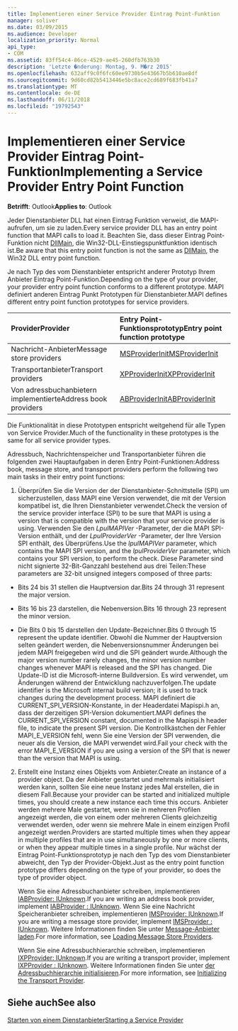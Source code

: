 ```yaml
---
title: Implementieren einer Service Provider Eintrag Point-Funktion
manager: soliver
ms.date: 03/09/2015
ms.audience: Developer
localization_priority: Normal
api_type:
- COM
ms.assetid: 83ff54c4-86ce-4529-ae45-260dfb763b30
description: 'Letzte �nderung: Montag, 9. M�rz 2015'
ms.openlocfilehash: 632aff9c0f6fc60ee9730b5e43667b5b610ae8df
ms.sourcegitcommit: 9d60cd82b5413446e5bc8ace2cd689f683fb41a7
ms.translationtype: MT
ms.contentlocale: de-DE
ms.lasthandoff: 06/11/2018
ms.locfileid: "19792543"
---
```

# <a name="implementing-a-service-provider-entry-point-function"></a><span data-ttu-id="9819f-103">Implementieren einer Service Provider Eintrag Point-Funktion</span><span class="sxs-lookup"><span data-stu-id="9819f-103">Implementing a Service Provider Entry Point Function</span></span>

  
  
<span data-ttu-id="9819f-104">**Betrifft**: Outlook</span><span class="sxs-lookup"><span data-stu-id="9819f-104">**Applies to**: Outlook</span></span> 
  
<span data-ttu-id="9819f-105">Jeder Dienstanbieter DLL hat einen Eintrag Funktion verweist, die MAPI-aufrufen, um sie zu laden.</span><span class="sxs-lookup"><span data-stu-id="9819f-105">Every service provider DLL has an entry point function that MAPI calls to load it.</span></span> <span data-ttu-id="9819f-106">Beachten Sie, dass dieser Eintrag Point-Funktion nicht [DllMain](http://msdn.microsoft.com/en-us/library/ms682583.aspx), die Win32-DLL-Einstiegspunktfunktion identisch ist.</span><span class="sxs-lookup"><span data-stu-id="9819f-106">Be aware that this entry point function is not the same as [DllMain](http://msdn.microsoft.com/en-us/library/ms682583.aspx), the Win32 DLL entry point function.</span></span>
  
<span data-ttu-id="9819f-107">Je nach Typ des vom Dienstanbieter entspricht anderer Prototyp Ihrem Anbieter Eintrag Point-Funktion.</span><span class="sxs-lookup"><span data-stu-id="9819f-107">Depending on the type of your provider, your provider entry point function conforms to a different prototype.</span></span> <span data-ttu-id="9819f-108">MAPI definiert anderen Eintrag Punkt Prototypen für Dienstanbieter.</span><span class="sxs-lookup"><span data-stu-id="9819f-108">MAPI defines different entry point function prototypes for service providers.</span></span>
  
|<span data-ttu-id="9819f-109">**Provider**</span><span class="sxs-lookup"><span data-stu-id="9819f-109">**Provider**</span></span>|<span data-ttu-id="9819f-110">**Entry Point-Funktionsprototyp**</span><span class="sxs-lookup"><span data-stu-id="9819f-110">**Entry point function prototype**</span></span>|
|:-----|:-----|
|<span data-ttu-id="9819f-111">Nachricht-Anbieter</span><span class="sxs-lookup"><span data-stu-id="9819f-111">Message store providers</span></span>  <br/> |[<span data-ttu-id="9819f-112">MSProviderInit</span><span class="sxs-lookup"><span data-stu-id="9819f-112">MSProviderInit</span></span>](msproviderinit.md) <br/> |
|<span data-ttu-id="9819f-113">Transportanbieter</span><span class="sxs-lookup"><span data-stu-id="9819f-113">Transport providers</span></span>  <br/> |[<span data-ttu-id="9819f-114">XPProviderInit</span><span class="sxs-lookup"><span data-stu-id="9819f-114">XPProviderInit</span></span>](xpproviderinit.md) <br/> |
|<span data-ttu-id="9819f-115">Von adressbuchanbietern implementierte</span><span class="sxs-lookup"><span data-stu-id="9819f-115">Address book providers</span></span>  <br/> |[<span data-ttu-id="9819f-116">ABProviderInit</span><span class="sxs-lookup"><span data-stu-id="9819f-116">ABProviderInit</span></span>](abproviderinit.md) <br/> |
   
<span data-ttu-id="9819f-117">Die Funktionalität in diese Prototypen entspricht weitgehend für alle Typen von Service Provider.</span><span class="sxs-lookup"><span data-stu-id="9819f-117">Much of the functionality in these prototypes is the same for all service provider types.</span></span> 
  
<span data-ttu-id="9819f-118">Adressbuch, Nachrichtenspeicher und Transportanbieter führen die folgenden zwei Hauptaufgaben in deren Entry Point-Funktionen:</span><span class="sxs-lookup"><span data-stu-id="9819f-118">Address book, message store, and transport providers perform the following two main tasks in their entry point functions:</span></span>
  
1. <span data-ttu-id="9819f-119">Überprüfen Sie die Version der der Dienstanbieter-Schnittstelle (SPI) um sicherzustellen, dass MAPI eine Version verwendet, die mit der Version kompatibel ist, die Ihren Dienstanbieter verwendet.</span><span class="sxs-lookup"><span data-stu-id="9819f-119">Check the version of the service provider interface (SPI) to be sure that MAPI is using a version that is compatible with the version that your service provider is using.</span></span> <span data-ttu-id="9819f-120">Verwenden Sie den _LpulMAPIVer_ -Parameter, der die MAPI SPI-Version enthält, und der _LpulProviderVer_ -Parameter, der Ihre Version SPI enthält, des Überprüfens.</span><span class="sxs-lookup"><span data-stu-id="9819f-120">Use the  _lpulMAPIVer_ parameter, which contains the MAPI SPI version, and the  _lpulProviderVer_ parameter, which contains your SPI version, to perform the check.</span></span> <span data-ttu-id="9819f-121">Diese Parameter sind nicht signierte 32-Bit-Ganzzahl bestehend aus drei Teilen:</span><span class="sxs-lookup"><span data-stu-id="9819f-121">These parameters are 32-bit unsigned integers composed of three parts:</span></span> 
    
  - <span data-ttu-id="9819f-122">Bits 24 bis 31 stellen die Hauptversion dar.</span><span class="sxs-lookup"><span data-stu-id="9819f-122">Bits 24 through 31 represent the major version.</span></span>
    
  - <span data-ttu-id="9819f-123">Bits 16 bis 23 darstellen, die Nebenversion.</span><span class="sxs-lookup"><span data-stu-id="9819f-123">Bits 16 through 23 represent the minor version.</span></span>
    
  - <span data-ttu-id="9819f-124">Die Bits 0 bis 15 darstellen den Update-Bezeichner.</span><span class="sxs-lookup"><span data-stu-id="9819f-124">Bits 0 through 15 represent the update identifier.</span></span> <span data-ttu-id="9819f-125">Obwohl die Nummer der Hauptversion selten geändert werden, die Nebenversionsnummer Änderungen bei jedem MAPI freigegeben wird und die SPI geändert wurde.</span><span class="sxs-lookup"><span data-stu-id="9819f-125">Although the major version number rarely changes, the minor version number changes whenever MAPI is released and the SPI has changed.</span></span> <span data-ttu-id="9819f-126">Die Update-ID ist die Microsoft-interne Buildversion. Es wird verwendet, um Änderungen während der Entwicklung nachzuverfolgen.</span><span class="sxs-lookup"><span data-stu-id="9819f-126">The update identifier is the Microsoft internal build version; it is used to track changes during the development process.</span></span> <span data-ttu-id="9819f-127">MAPI definiert die CURRENT_SPI_VERSION-Konstante, in der Headerdatei Mapispi.h an, dass der derzeitigen SPI-Version dokumentiert.</span><span class="sxs-lookup"><span data-stu-id="9819f-127">MAPI defines the CURRENT_SPI_VERSION constant, documented in the Mapispi.h header file, to indicate the present SPI version.</span></span> <span data-ttu-id="9819f-128">Die Kontrollkästchen der Fehler MAPI_E_VERSION fehl, wenn Sie eine Version der SPI verwenden, die neuer als die Version, die MAPI verwendet wird.</span><span class="sxs-lookup"><span data-stu-id="9819f-128">Fail your check with the error MAPI_E_VERSION if you are using a version of the SPI that is newer than the version that MAPI is using.</span></span>
    
2. <span data-ttu-id="9819f-129">Erstellt eine Instanz eines Objekts vom Anbieter.</span><span class="sxs-lookup"><span data-stu-id="9819f-129">Create an instance of a provider object.</span></span> <span data-ttu-id="9819f-130">Da der Anbieter gestartet und mehrmals initialisiert werden kann, sollten Sie eine neue Instanz jedes Mal erstellen, die in diesem Fall.</span><span class="sxs-lookup"><span data-stu-id="9819f-130">Because your provider can be started and initialized multiple times, you should create a new instance each time this occurs.</span></span> <span data-ttu-id="9819f-131">Anbieter werden mehrere Male gestartet, wenn sie in mehreren Profilen angezeigt werden, die von einem oder mehreren Clients gleichzeitig verwendet werden, oder wenn sie mehrere Male in einem einzigen Profil angezeigt werden.</span><span class="sxs-lookup"><span data-stu-id="9819f-131">Providers are started multiple times when they appear in multiple profiles that are in use simultaneously by one or more clients, or when they appear multiple times in a single profile.</span></span> <span data-ttu-id="9819f-132">Nur wächst der Eintrag Point-Funktionsprototyp je nach den Typ des vom Dienstanbieter abweicht, den Typ der Provider-Objekt.</span><span class="sxs-lookup"><span data-stu-id="9819f-132">Just as the entry point function prototype differs depending on the type of your provider, so does the type of provider object.</span></span> 
    
    <span data-ttu-id="9819f-133">Wenn Sie eine Adressbuchanbieter schreiben, implementieren [IABProvider: IUnknown](iabprovideriunknown.md).</span><span class="sxs-lookup"><span data-stu-id="9819f-133">If you are writing an address book provider, implement [IABProvider : IUnknown](iabprovideriunknown.md).</span></span> <span data-ttu-id="9819f-134">Wenn Sie eine Nachricht Speicheranbieter schreiben, implementieren [IMSProvider: IUnknown](imsprovideriunknown.md).</span><span class="sxs-lookup"><span data-stu-id="9819f-134">If you are writing a message store provider, implement [IMSProvider : IUnknown](imsprovideriunknown.md).</span></span> <span data-ttu-id="9819f-135">Weitere Informationen finden Sie unter [Message-Anbieter laden](loading-message-store-providers.md).</span><span class="sxs-lookup"><span data-stu-id="9819f-135">For more information, see [Loading Message Store Providers](loading-message-store-providers.md).</span></span>
    
    <span data-ttu-id="9819f-136">Wenn Sie eine Adressbuchhierarchie schreiben, implementieren [IXPProvider: IUnknown](ixpprovideriunknown.md).</span><span class="sxs-lookup"><span data-stu-id="9819f-136">If you are writing a transport provider, implement [IXPProvider : IUnknown](ixpprovideriunknown.md).</span></span> <span data-ttu-id="9819f-137">Weitere Informationen finden Sie unter [der Adressbuchhierarchie initialisieren](initializing-the-transport-provider.md).</span><span class="sxs-lookup"><span data-stu-id="9819f-137">For more information, see [Initializing the Transport Provider](initializing-the-transport-provider.md).</span></span>
    
## <a name="see-also"></a><span data-ttu-id="9819f-138">Siehe auch</span><span class="sxs-lookup"><span data-stu-id="9819f-138">See also</span></span>



[<span data-ttu-id="9819f-139">Starten von einem Dienstanbieter</span><span class="sxs-lookup"><span data-stu-id="9819f-139">Starting a Service Provider</span></span>](starting-a-service-provider.md)

